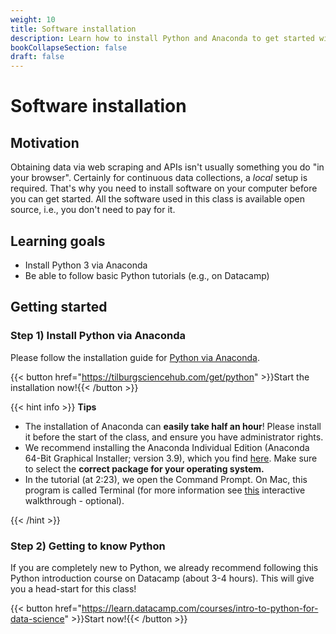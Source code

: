 ```yaml
---
weight: 10
title: Software installation
description: Learn how to install Python and Anaconda to get started with web scraping and APIs.
bookCollapseSection: false
draft: false
---
```


# Software installation

## Motivation
Obtaining data via web scraping and APIs isn't usually something you do "in your browser". Certainly for continuous data collections, a *local* setup is required. That's why you need to install software on your computer before you can get started. All the software used in this class is available open source, i.e., you don't need to pay for it.

## Learning goals
- Install Python 3 via Anaconda
- Be able to follow basic Python tutorials (e.g., on Datacamp)

## Getting started

### Step 1) Install Python via Anaconda

Please follow the installation guide for [Python via Anaconda](https://tilburgsciencehub.com/get/python).

{{< button href="https://tilburgsciencehub.com/get/python" >}}Start the installation now!{{< /button >}}

{{< hint info >}}
**Tips**
- The installation of Anaconda can **easily take half an hour**! Please install it before the start of the class, and ensure you have administrator rights.
- We recommend installing the Anaconda Individual Edition (Anaconda 64-Bit Graphical Installer; version 3.9), which you find [here](https://www.anaconda.com/products/distribution). Make sure to select the __correct package for your operating system.__
- In the tutorial (at 2:23), we open the Command Prompt. On Mac, this program is called Terminal (for more information see [this](https://generalassembly.github.io/prework/cl/#/) interactive walkthrough - optional).

{{< /hint >}}

### Step 2) Getting to know Python

If you are completely new to Python, we already recommend following this Python introduction course on Datacamp (about 3-4 hours). This will give you a head-start for this class!

{{< button href="https://learn.datacamp.com/courses/intro-to-python-for-data-science" >}}Start now!{{< /button >}}
